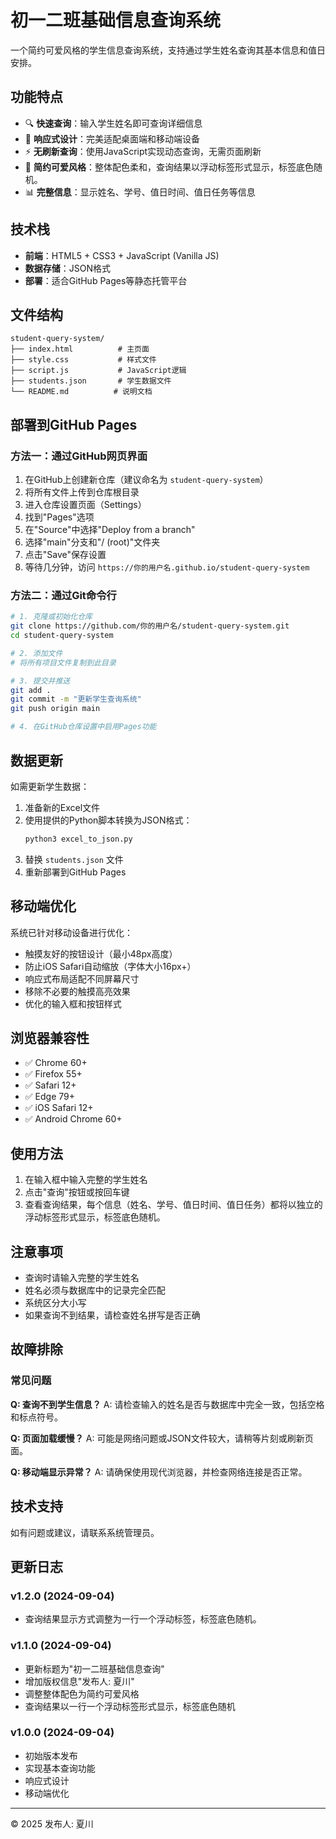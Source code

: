 # 初一二班基础信息查询系统

一个简约可爱风格的学生信息查询系统，支持通过学生姓名查询其基本信息和值日安排。

## 功能特点

- 🔍 **快速查询**：输入学生姓名即可查询详细信息
- 📱 **响应式设计**：完美适配桌面端和移动端设备
- ⚡ **无刷新查询**：使用JavaScript实现动态查询，无需页面刷新
- 🎨 **简约可爱风格**：整体配色柔和，查询结果以浮动标签形式显示，标签底色随机。
- 📊 **完整信息**：显示姓名、学号、值日时间、值日任务等信息

## 技术栈

- **前端**：HTML5 + CSS3 + JavaScript (Vanilla JS)
- **数据存储**：JSON格式
- **部署**：适合GitHub Pages等静态托管平台

## 文件结构

```
student-query-system/
├── index.html          # 主页面
├── style.css           # 样式文件
├── script.js           # JavaScript逻辑
├── students.json       # 学生数据文件
└── README.md          # 说明文档
```

## 部署到GitHub Pages

### 方法一：通过GitHub网页界面

1. 在GitHub上创建新仓库（建议命名为 `student-query-system`）
2. 将所有文件上传到仓库根目录
3. 进入仓库设置页面（Settings）
4. 找到"Pages"选项
5. 在"Source"中选择"Deploy from a branch"
6. 选择"main"分支和"/ (root)"文件夹
7. 点击"Save"保存设置
8. 等待几分钟，访问 `https://你的用户名.github.io/student-query-system`

### 方法二：通过Git命令行

```bash
# 1. 克隆或初始化仓库
git clone https://github.com/你的用户名/student-query-system.git
cd student-query-system

# 2. 添加文件
# 将所有项目文件复制到此目录

# 3. 提交并推送
git add .
git commit -m "更新学生查询系统"
git push origin main

# 4. 在GitHub仓库设置中启用Pages功能
```

## 数据更新

如需更新学生数据：

1. 准备新的Excel文件
2. 使用提供的Python脚本转换为JSON格式：
   ```bash
   python3 excel_to_json.py
   ```
3. 替换 `students.json` 文件
4. 重新部署到GitHub Pages

## 移动端优化

系统已针对移动设备进行优化：

- 触摸友好的按钮设计（最小48px高度）
- 防止iOS Safari自动缩放（字体大小16px+）
- 响应式布局适配不同屏幕尺寸
- 移除不必要的触摸高亮效果
- 优化的输入框和按钮样式

## 浏览器兼容性

- ✅ Chrome 60+
- ✅ Firefox 55+
- ✅ Safari 12+
- ✅ Edge 79+
- ✅ iOS Safari 12+
- ✅ Android Chrome 60+

## 使用方法

1. 在输入框中输入完整的学生姓名
2. 点击"查询"按钮或按回车键
3. 查看查询结果，每个信息（姓名、学号、值日时间、值日任务）都将以独立的浮动标签形式显示，标签底色随机。

## 注意事项

- 查询时请输入完整的学生姓名
- 姓名必须与数据库中的记录完全匹配
- 系统区分大小写
- 如果查询不到结果，请检查姓名拼写是否正确

## 故障排除

### 常见问题

**Q: 查询不到学生信息？**
A: 请检查输入的姓名是否与数据库中完全一致，包括空格和标点符号。

**Q: 页面加载缓慢？**
A: 可能是网络问题或JSON文件较大，请稍等片刻或刷新页面。

**Q: 移动端显示异常？**
A: 请确保使用现代浏览器，并检查网络连接是否正常。

## 技术支持

如有问题或建议，请联系系统管理员。

## 更新日志

### v1.2.0 (2024-09-04)
- 查询结果显示方式调整为一行一个浮动标签，标签底色随机。

### v1.1.0 (2024-09-04)
- 更新标题为"初一二班基础信息查询"
- 增加版权信息"发布人: 夏川"
- 调整整体配色为简约可爱风格
- 查询结果以一行一个浮动标签形式显示，标签底色随机

### v1.0.0 (2024-09-04)
- 初始版本发布
- 实现基本查询功能
- 响应式设计
- 移动端优化

---

© 2025 发布人: 夏川


